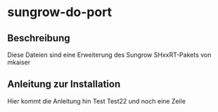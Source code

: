 # sungrow-do-port
## Beschreibung
Diese Dateien sind eine Erweiterung des Sungrow SHxxRT-Pakets von mkaiser
## Anleitung zur Installation
Hier kommt die Anleitung hin
Test
Test22
und noch eine Zeile

